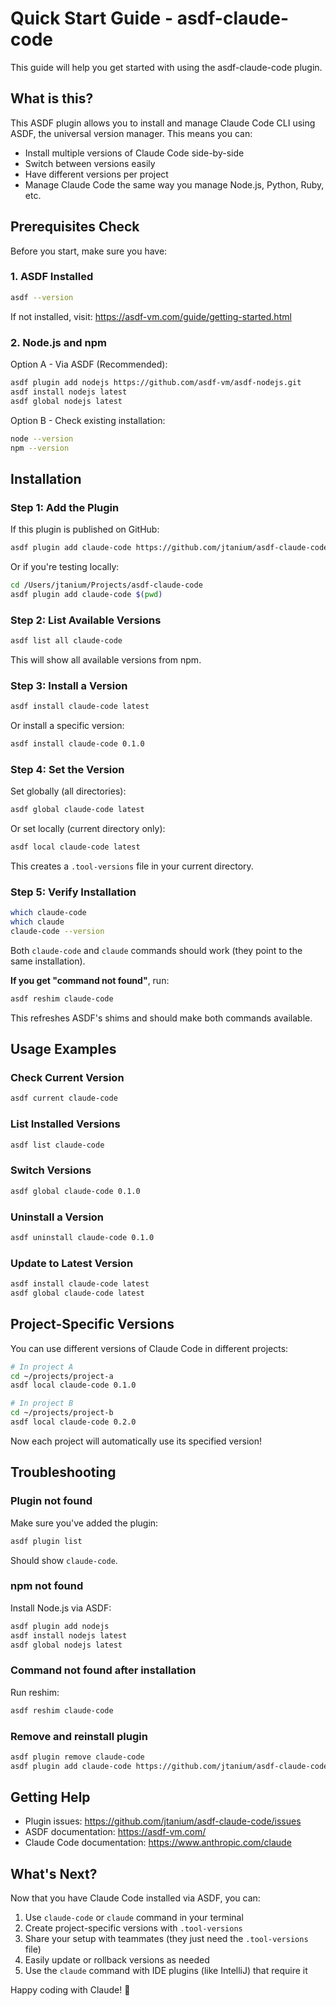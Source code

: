# Quick Start Guide - asdf-claude-code

This guide will help you get started with using the asdf-claude-code plugin.

## What is this?

This ASDF plugin allows you to install and manage Claude Code CLI using ASDF, the universal version manager. This means you can:

- Install multiple versions of Claude Code side-by-side
- Switch between versions easily
- Have different versions per project
- Manage Claude Code the same way you manage Node.js, Python, Ruby, etc.

## Prerequisites Check

Before you start, make sure you have:

### 1. ASDF Installed

```bash
asdf --version
```

If not installed, visit: https://asdf-vm.com/guide/getting-started.html

### 2. Node.js and npm

Option A - Via ASDF (Recommended):
```bash
asdf plugin add nodejs https://github.com/asdf-vm/asdf-nodejs.git
asdf install nodejs latest
asdf global nodejs latest
```

Option B - Check existing installation:
```bash
node --version
npm --version
```

## Installation

### Step 1: Add the Plugin

If this plugin is published on GitHub:
```bash
asdf plugin add claude-code https://github.com/jtanium/asdf-claude-code.git
```

Or if you're testing locally:
```bash
cd /Users/jtanium/Projects/asdf-claude-code
asdf plugin add claude-code $(pwd)
```

### Step 2: List Available Versions

```bash
asdf list all claude-code
```

This will show all available versions from npm.

### Step 3: Install a Version

```bash
asdf install claude-code latest
```

Or install a specific version:
```bash
asdf install claude-code 0.1.0
```

### Step 4: Set the Version

Set globally (all directories):
```bash
asdf global claude-code latest
```

Or set locally (current directory only):
```bash
asdf local claude-code latest
```

This creates a `.tool-versions` file in your current directory.

### Step 5: Verify Installation

```bash
which claude-code
which claude
claude-code --version
```

Both `claude-code` and `claude` commands should work (they point to the same installation).

**If you get "command not found"**, run:

```bash
asdf reshim claude-code
```

This refreshes ASDF's shims and should make both commands available.

## Usage Examples

### Check Current Version

```bash
asdf current claude-code
```

### List Installed Versions

```bash
asdf list claude-code
```

### Switch Versions

```bash
asdf global claude-code 0.1.0
```

### Uninstall a Version

```bash
asdf uninstall claude-code 0.1.0
```

### Update to Latest Version

```bash
asdf install claude-code latest
asdf global claude-code latest
```

## Project-Specific Versions

You can use different versions of Claude Code in different projects:

```bash
# In project A
cd ~/projects/project-a
asdf local claude-code 0.1.0

# In project B
cd ~/projects/project-b
asdf local claude-code 0.2.0
```

Now each project will automatically use its specified version!

## Troubleshooting

### Plugin not found

Make sure you've added the plugin:
```bash
asdf plugin list
```

Should show `claude-code`.

### npm not found

Install Node.js via ASDF:
```bash
asdf plugin add nodejs
asdf install nodejs latest
asdf global nodejs latest
```

### Command not found after installation

Run reshim:
```bash
asdf reshim claude-code
```

### Remove and reinstall plugin

```bash
asdf plugin remove claude-code
asdf plugin add claude-code https://github.com/jtanium/asdf-claude-code.git
```

## Getting Help

- Plugin issues: https://github.com/jtanium/asdf-claude-code/issues
- ASDF documentation: https://asdf-vm.com/
- Claude Code documentation: https://www.anthropic.com/claude

## What's Next?

Now that you have Claude Code installed via ASDF, you can:

1. Use `claude-code` or `claude` command in your terminal
2. Create project-specific versions with `.tool-versions`
3. Share your setup with teammates (they just need the `.tool-versions` file)
4. Easily update or rollback versions as needed
5. Use the `claude` command with IDE plugins (like IntelliJ) that require it

Happy coding with Claude! 🚀

